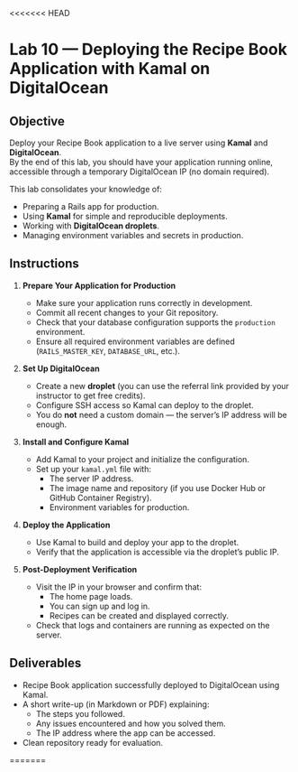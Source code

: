 <<<<<<< HEAD
# Lab 10 — Deploying the Recipe Book Application with Kamal on DigitalOcean

## Objective
Deploy your Recipe Book application to a live server using **Kamal** and **DigitalOcean**.  
By the end of this lab, you should have your application running online, accessible through a temporary DigitalOcean IP (no domain required).

This lab consolidates your knowledge of:
- Preparing a Rails app for production.
- Using **Kamal** for simple and reproducible deployments.
- Working with **DigitalOcean droplets**.
- Managing environment variables and secrets in production.

## Instructions
1. **Prepare Your Application for Production**
   - Make sure your application runs correctly in development.
   - Commit all recent changes to your Git repository.
   - Check that your database configuration supports the `production` environment.
   - Ensure all required environment variables are defined (`RAILS_MASTER_KEY`, `DATABASE_URL`, etc.).

2. **Set Up DigitalOcean**
   - Create a new **droplet** (you can use the referral link provided by your instructor to get free credits).
   - Configure SSH access so Kamal can deploy to the droplet.
   - You do **not** need a custom domain — the server’s IP address will be enough.

3. **Install and Configure Kamal**
   - Add Kamal to your project and initialize the configuration.
   - Set up your `kamal.yml` file with:
     - The server IP address.
     - The image name and repository (if you use Docker Hub or GitHub Container Registry).
     - Environment variables for production.

4. **Deploy the Application**
   - Use Kamal to build and deploy your app to the droplet.
   - Verify that the application is accessible via the droplet’s public IP.

5. **Post-Deployment Verification**
   - Visit the IP in your browser and confirm that:
     - The home page loads.
     - You can sign up and log in.
     - Recipes can be created and displayed correctly.
   - Check that logs and containers are running as expected on the server.

## Deliverables
- Recipe Book application successfully deployed to DigitalOcean using Kamal.
- A short write-up (in Markdown or PDF) explaining:
  - The steps you followed.
  - Any issues encountered and how you solved them.
  - The IP address where the app can be accessed.
- Clean repository ready for evaluation.

=======
